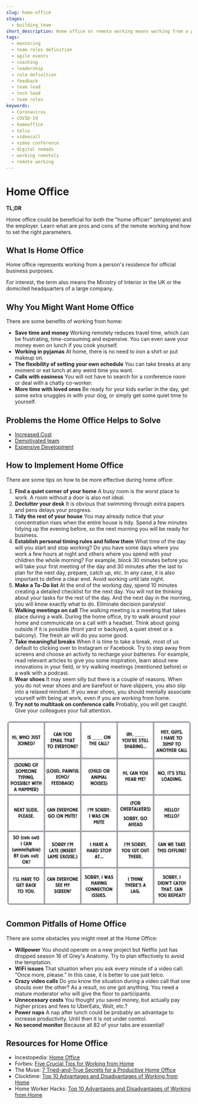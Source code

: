 ```yaml
---
slug: home-office
stages:
  - building_team
short_description: Home office or remote working means working from a person's residence for official business purposes. The term also means the Ministry of Interior in the UK or the domiciled headquarters of a large company.
tags:
  - mentoring
  - team roles definition
  - agile events
  - coaching
  - leadership
  - role definition
  - feedback
  - team lead
  - tech lead
  - team roles
keywords:
  - Coronavirus
  - COVID-19
  - homeoffice
  - telco
  - videocall
  - video conference
  - digital nomads
  - working remotely
  - remote working
---
```


# Home Office

**TL;DR**

Home office could be beneficial for both the "home officier" (employee) and the employer. Learn what are pros and cons of the remote working and how to set the right parameters.

## What Is Home Office

Home office represents working from a person's residence for official business purposes.

For interest, the term also means the Ministry of Interior in the UK or the domiciled headquarters of a large company.

## Why You Might Want Home Office

There are some benefits of working from home:

- **Save time and money**
   Working remotely reduces travel time, which can be frustrating, time-consuming and expensive. You can even save your money even on lunch if you cook yourself.
- **Working in pyjamas**
   At home, there is no need to iron a shirt or put makeup on.
- **The flexibility of setting your own schedule**
   You can take breaks at any moment or eat lunch at any weird time you want.
- **Calls with easiness**
   You will not have to search for a conference room or deal with a chatty co-worker.
- **More time with loved ones**
   Be ready for your kids earlier in the day, get some extra snuggles in with your dog, or simply get some quiet time to yourself.


## Problems the Home Office Helps to Solve

- [Increased Cost](/problems/increased-cost)
- [Demotivated team](/problems/demotivated-team)
- [Expensive Development](/problems/expensive-development)

## How to Implement Home Office

There are some tips on how to be more effective during home office:

1. **Find a quiet corner of your home**
   A busy room is the worst place to work. A room without a door is also not ideal.
2. **Declutter your desk**
   It is obvious that swimming through extra papers and pens delays your progress.
3. **Tidy the rest of your house**
   You may already notice that your concentration rises when the entire house is tidy. Spend a few minutes tidying up the evening before, so the next morning you will be ready for business.
4. **Establish personal timing rules and follow them**
   What time of the day will you start and stop working? Do you have some days where you work a few hours at night and others where you spend with your children the whole morning?
   For example, block 30 minutes before you will take your first meeting of the day and 30 minutes after the last to plan for the next day, prepare, catch up, etc. In any case, it is also important to define a clear end. Avoid working until late night.
5. **Make a To-Do list**
   At the end of the working day, spend 10 minutes creating a detailed checklist for the next day. You will not be thinking about your tasks for the rest of the day. And the next day in the morning, you will know exactly what to do. Eliminate decision paralysis!
6. **Walking meetings on call**
   The walking meeting is a meeting that takes place during a walk. During the home office, try to walk around your home and communicate on a call with a headset. Think about going outside if it is possible (front yard or backyard, a quiet street or a balcony). The fresh air will do you some good.
7. **Take meaningful breaks**
   When it is time to take a break, most of us default to clicking over to Instagram or Facebook. Try to step away from screens and choose an activity to recharge your batteries.
   For example, read relevant articles to give you some inspiration, learn about new innovations in your field, or try walking meetings (mentioned before) or a walk with a podcast.
8. **Wear shoes**
   It may seem silly but there is a couple of reasons. When you do not wear shoes and are barefoot or have slippers, you also slip into a relaxed mindset. If you wear shoes, you should mentally associate yourself with being at work, even if you are working from home.
9. **Try not to multitask on conference calls**
   Probably, you will get caught. Give your colleagues your full attention.

![Conference Call Bingo](/files/home-office-bingo.jpeg)

## Common Pitfalls of Home Office
There are some obstacles you might meet at the Home Office:

- **Willpower**
   You should operate on a new project but Netflix just has dropped season 16 of Grey's Anatomy. Try to plan effectively to avoid the temptation.
- **WiFi issues**
   That situation when you ask every minute of a video call: “Once more, please.” In this case, it is better to use just telco.
- **Crazy video calls**
   Do you know the situation during a video call that one shouts over the other? As a result, no one got anything. You need a mature moderator who will give the floor to participants.
- **Unnecessary costs**
   You thought you saved money, but actually pay higher prices and fees to UberEats, Wolt, etc.?
- **Power naps**
   A nap after lunch could be probably an advantage to increase productivity. Until then it is not under control.
- **No second monitor**
   Because all 82 of your tabs are essential!


## Resources for Home Office

- Incestopedia: [Home Office](https://www.investopedia.com/terms/h/home-office.asp)
- Forbes: [Five Crucial Tips for Working from Home](https://www.forbes.com/sites/danpontefract/2020/03/07/five-crucial-tips-for-working-from-home/#560d4ce51ad8)
- The Muse: [7 Tried-and-True Secrets for a Productive Home Office](https://www.themuse.com/advice/7-triedandtrue-secrets-for-a-productive-home-office)
- Clocktime: [Top 10 Advantages and Disadvantages of Working from Home](https://www.clicktime.com/blog/top-10-advantages-disadvantages-working-from-home/)
- Home Worker Hacks: [Top 10 Advantages and Disadvantages of Working from Home](https://homeworkerhacks.com/top-10-advantages-and-disadvantages-of-working-from-home)
